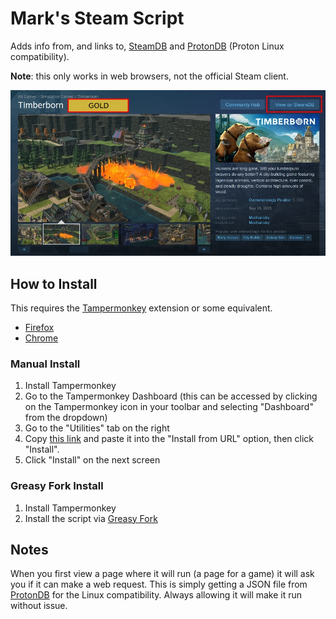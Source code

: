 # Mark's Steam Script

Adds info from, and links to, [SteamDB](https://steamdb.info/) and [ProtonDB](https://www.protondb.com/) (Proton Linux compatibility).

**Note**: this only works in web browsers, not the official Steam client.

![Preview Image](./preview.jpg)

## How to Install

This requires the [Tampermonkey](https://www.tampermonkey.net/) extension or some equivalent.

- [Firefox](https://addons.mozilla.org/en-US/firefox/addon/tampermonkey/)
- [Chrome](https://chrome.google.com/webstore/detail/tampermonkey/dhdgffkkebhmkfjojejmpbldmpobfkfo)

### Manual Install

1. Install Tampermonkey
2. Go to the Tampermonkey Dashboard (this can be accessed by clicking on the Tampermonkey icon in your toolbar and selecting "Dashboard" from the dropdown)
3. Go to the "Utilities" tab on the right
4. Copy [this link](https://raw.githubusercontent.com/mkwsnyder/marks-user-scripts/main/scripts/marks-steam-script/script.js) and paste it into the "Install from URL" option, then click "Install".
5. Click "Install" on the next screen

### Greasy Fork Install

1. Install Tampermonkey
2. Install the script via [Greasy Fork](https://greasyfork.org/en/scripts/434702-mark-s-steam-script)

## Notes

When you first view a page where it will run (a page for a game) it will ask you if it can make a web request. This is simply getting a JSON file from [ProtonDB](https://www.protondb.com/) for the Linux compatibility. Always allowing it will make it run without issue.
